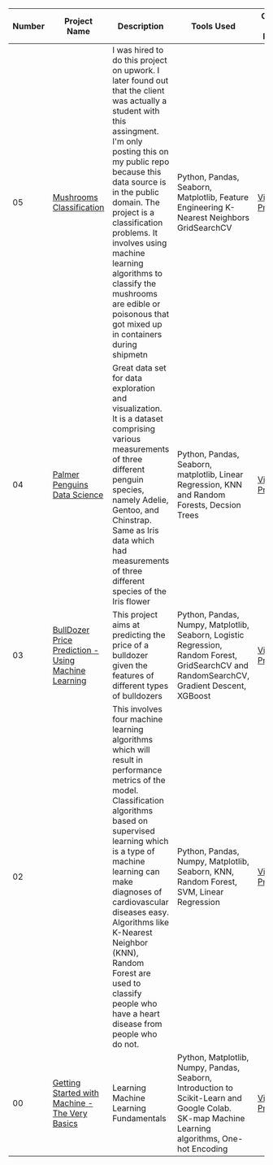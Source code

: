 
<table>
  <thead>
  <tr>
    <th>Number</th>
    <th>Project Name</th>
    <th>Description</th>
    <th>Tools Used</th>
    <th>Click the Link</th>
  </tr>
</thead>
  <tbody>
  <tr>
  <td>05</td>
  <td><a href="https://github.com/joe-seth/KPMG-Data-Analytics">Mushrooms Classification</a></td>
  <td>I was hired to do this project on upwork. I later found out that the client was actually a student with this assingment. I'm only posting this on my public repo because this data source is in the public domain.
  The project is a classification problems. It involves using machine learning algorithms to classify the mushrooms are edible or poisonous that got mixed up in containers during shipmetn</td>
  <td>Python,
    Pandas, Seaborn, Matplotlib,
    Feature Engineering
    K-Nearest Neighbors
    GridSearchCV
  </td>
  <td><a href ="https://github.com/joe-seth/KPMG-Data-Analytics">View Project</a></td>
  </tr>
  <tr>
  <td>04</td>
  <td><a href="https://github.com/joe-seth/Machine-Learning-Palmer-Penguins-Data-Science-Project/blob/main/Palmer_Penguins_Data_Science_Project.ipynb">Palmer Penguins Data Science</a></td>
  <td>Great data set for data exploration and visualization. It is a dataset comprising various measurements of three different penguin species, namely Adelie, Gentoo, and Chinstrap. 
    Same as Iris data which had measurements of three different species of the Iris flower</td>
  <td>Python, Pandas, Seaborn, matplotlib, Linear Regression, KNN and Random Forests, Decsion Trees</td>
  <td><a href ="https://github.com/joe-seth/Machine-Learning-Palmer-Penguins-Data-Science-Project/blob/main/Palmer_Penguins_Data_Science_Project.ipynb">View Project</a></td>
  </tr>
  <tr>
  <td>03</td>
  <td><a href="https://github.com/joe-seth/ML-Regression-Bulldozer-Price-Prediction">BullDozer Price Prediction - Using Machine Learning</a></td>
  <td>This project aims at predicting the price of a bulldozer given the features of different types of bulldozers</td>
  <td>Python, Pandas, Numpy, Matplotlib, Seaborn, Logistic Regression, Random Forest, GridSearchCV and RandomSearchCV, Gradient Descent, XGBoost</td>
  <td><a href ="https://github.com/joe-seth/ML-Regression-Bulldozer-Price-Prediction">View Project</a></td>
  </tr>
  <tr>
  <td>02</td> 
  <td><a href = "https://github.com/joe-seth/ML-Heart-Disease-Prediction/blob/main/Heart%20Disease%20Prediction.ipynb"></a></td>
  <td>This involves four machine learning algorithms which will result in performance metrics of the model.
    Classification algorithms based on supervised learning which is a type of machine learning can make diagnoses of cardiovascular diseases easy. 
    Algorithms like K-Nearest Neighbor (KNN), Random Forest are used to classify people who have a heart disease from people who do not.</td>
  <td>Python, Pandas, Numpy, Matplotlib, Seaborn, KNN, Random Forest, SVM, Linear Regression</td>
  <td><a href ="https://github.com/joe-seth/ML-Heart-Disease-Prediction/blob/main/Heart%20Disease%20Prediction.ipynb">View Project</a></td>
  </tr>
  <tr>
  <td>00</td>
  <td><a href="https://github.com/joe-seth/Machine-Learning-with-Scikit-Learn">Getting Started with Machine - The Very Basics</a></td>
  <td>Learning Machine Learning Fundamentals</td>
  <td>Python, Matplotlib, Numpy, Pandas, Seaborn, Introduction to Scikit-Learn and Google Colab. SK-map Machine Learning algorithms, One-hot Encoding</td>
  <td><a href ="https://github.com/joe-seth/Machine-Learning-with-Scikit-Learn">View Project</a></td>
  </tr>
  </tbody
</table>

